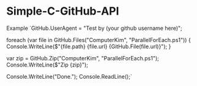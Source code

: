 # Simple-C-GitHub-API

Example
`GitHub.UserAgent = "Test by (your github username here)";

foreach (var file in GitHub.Files("ComputerKim", "ParallelForEach.ps1")) {
	Console.WriteLine($"{file.path} {file.url} {GitHub.File(file.url)}");
}

var zip = GitHub.Zip("ComputerKim", "ParallelForEach.ps1");
Console.WriteLine($"Zip {zip}");

Console.WriteLine("Done.");
Console.ReadLine();`